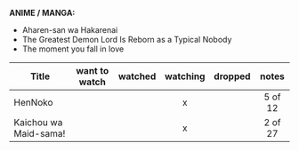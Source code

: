__ANIME / MANGA:__
- Aharen-san wa Hakarenai
- The Greatest Demon Lord Is Reborn as a Typical Nobody
- The moment you fall in love


| Title                 | want to watch | watched | watching | dropped |  notes  |
|-----------------------|:-------------:|:-------:|:--------:|:-------:|:-------:|
| HenNoko               |               |         |     x    |         | 5 of 12 |
| Kaichou wa Maid-sama! |               |         |     x    |         | 2 of 27 |


